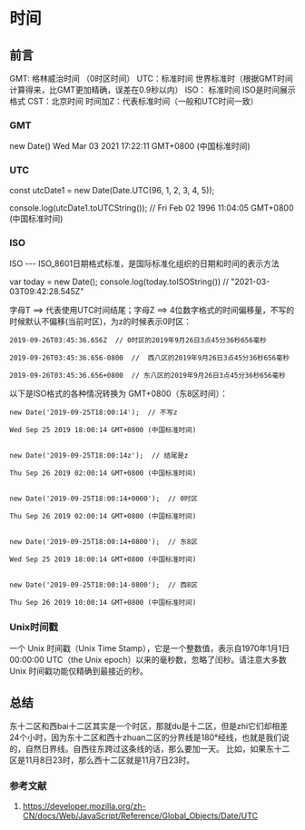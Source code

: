 # 时间

## 前言

GMT: 格林威治时间 （0时区时间）
UTC：标准时间 世界标准时（根据GMT时间计算得来，比GMT更加精确，误差在0.9秒以内）
ISO： 标准时间 ISO是时间展示格式
CST：北京时间
时间加Z：代表标准时间（一般和UTC时间一致）

### GMT

new Date()
Wed Mar 03 2021 17:22:11 GMT+0800 (中国标准时间)

### UTC

const utcDate1 = new Date(Date.UTC(96, 1, 2, 3, 4, 5));

console.log(utcDate1.toUTCString()); // Fri Feb 02 1996 11:04:05 GMT+0800 (中国标准时间)

### ISO

ISO --- ISO_8601日期格式标准，是国际标准化组织的日期和时间的表示方法

var today = new Date();
console.log(today.toISOString()) // "2021-03-03T09:42:28.545Z"

字母T ==> 代表使用UTC时间结尾；字母Z ==> 4位数字格式的时间偏移量，不写的时候默认不偏移(当前时区)，为z的时候表示0时区：

```
2019-09-26T03:45:36.656Z  // 0时区的2019年9月26日3点45分36秒656毫秒

2019-09-26T03:45:36.656-0800  //  西八区的2019年9月26日3点45分36秒656毫秒

2019-09-26T03:45:36.656+0800  // 东八区的2019年9月26日3点45分36秒656毫秒
```

以下是ISO格式的各种情况转换为 GMT+0800（东8区时间）：

```
new Date('2019-09-25T18:00:14');  // 不写z

Wed Sep 25 2019 18:00:14 GMT+0800 (中国标准时间)


new Date('2019-09-25T18:00:14z');  // 结尾是z

Thu Sep 26 2019 02:00:14 GMT+0800 (中国标准时间)


new Date('2019-09-25T18:00:14+0000');  // 0时区

Thu Sep 26 2019 02:00:14 GMT+0800 (中国标准时间)


new Date('2019-09-25T18:00:14+0800');  // 东8区

Wed Sep 25 2019 18:00:14 GMT+0800 (中国标准时间)


new Date('2019-09-25T18:00:14-0800');  // 西8区

Thu Sep 26 2019 10:00:14 GMT+0800 (中国标准时间)
```

### Unix时间戳

一个 Unix 时间戳（Unix Time Stamp），它是一个整数值，表示自1970年1月1日00:00:00 UTC（the Unix epoch）以来的毫秒数，忽略了闰秒。请注意大多数 Unix 时间戳功能仅精确到最接近的秒。

## 总结

东十二区和西bai十二区其实是一个时区，那就du是十二区，但是zhi它们却相差24个小时，因为东十二区和西十zhuan二区的分界线是180°经线，也就是我们说的，自然日界线。自西往东跨过这条线的话，那么要加一天。 比如，如果东十二区是11月8日23时，那么西十二区就是11月7日23时。

### 参考文献

1. <https://developer.mozilla.org/zh-CN/docs/Web/JavaScript/Reference/Global_Objects/Date/UTC>
